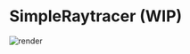 # SimpleRaytracer (WIP)

![render](https://user-images.githubusercontent.com/10144015/230736166-535a4139-c5d3-41a3-934d-c2693c941cc3.png)
